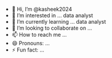 - 👋 Hi, I’m @kasheek2024
- 👀 I’m interested in ... data analyst 
- 🌱 I’m currently learning ... data analyst 
- 💞️ I’m looking to collaborate on ...
- 📫 How to reach me ...
- 😄 Pronouns: ...
- ⚡ Fun fact: ...

<!---
kasheek2024/kasheek2024 is a ✨ special ✨ repository because its `README.md` (this file) appears on your GitHub profile.
You can click the Preview link to take a look at your changes.
--->
